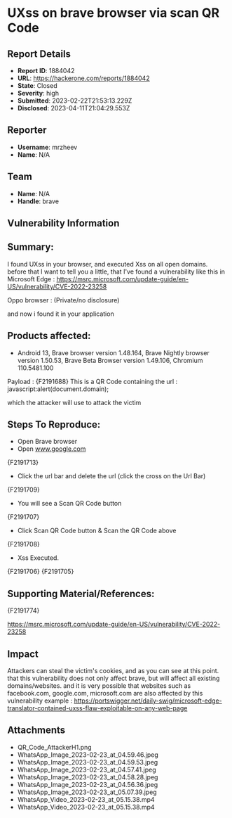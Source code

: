 # UXss on brave browser via scan QR Code

## Report Details
- **Report ID**: 1884042
- **URL**: https://hackerone.com/reports/1884042
- **State**: Closed
- **Severity**: high
- **Submitted**: 2023-02-22T21:53:13.229Z
- **Disclosed**: 2023-04-11T21:04:29.553Z

## Reporter
- **Username**: mrzheev
- **Name**: N/A

## Team
- **Name**: N/A
- **Handle**: brave

## Vulnerability Information
## Summary:

I found UXss in your browser, and executed Xss on all open domains.
before that I want to tell you a little, that I've found a vulnerability like this in Microsoft Edge :
https://msrc.microsoft.com/update-guide/en-US/vulnerability/CVE-2022-23258

Oppo browser : (Private/no disclosure)

and now i found it in your application

## Products affected: 

 * Android 13, Brave browser version 1.48.164,  Brave Nightly browser version 1.50.53, Brave Beta Browser version 1.49.106, Chromium 110.5481.100


Payload : {F2191688}
This is a QR Code containing the url : javascript:alert(document.domain);

which the attacker will use to attack the victim


## Steps To Reproduce:
- Open Brave browser
- Open www.google.com

{F2191713}
- Click the url bar and delete the url (click the cross on the Url Bar)

{F2191709}
- You will see a Scan QR Code button

{F2191707}
- Click Scan QR Code button & Scan the QR Code above

{F2191708}

- Xss Executed.

{F2191706}  {F2191705}



## Supporting Material/References:

{F2191774}


https://msrc.microsoft.com/update-guide/en-US/vulnerability/CVE-2022-23258

## Impact

Attackers can steal the victim's cookies, and as you can see at this point. that this vulnerability does not only affect brave, but will affect all existing domains/websites. and it is very possible that websites such as facebook.com, google.com, microsoft.com are also affected by this vulnerability
example :
https://portswigger.net/daily-swig/microsoft-edge-translator-contained-uxss-flaw-exploitable-on-any-web-page

## Attachments
- QR_Code_AttackerH1.png
- WhatsApp_Image_2023-02-23_at_04.59.46.jpeg
- WhatsApp_Image_2023-02-23_at_04.59.53.jpeg
- WhatsApp_Image_2023-02-23_at_04.57.41.jpeg
- WhatsApp_Image_2023-02-23_at_04.58.28.jpeg
- WhatsApp_Image_2023-02-23_at_04.56.36.jpeg
- WhatsApp_Image_2023-02-23_at_05.07.39.jpeg
- WhatsApp_Video_2023-02-23_at_05.15.38.mp4
- WhatsApp_Video_2023-02-23_at_05.15.38.mp4
